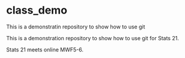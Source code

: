 # class_demo
This is a demonstratin repository to show how to use git

This is a demonstration repository to show how to use git for Stats 21.

Stats 21 meets online MWF5-6.
